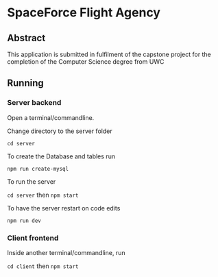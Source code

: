 # SpaceForce Flight Agency

## Abstract

This application is submitted in fulfilment of the capstone project for the completion of the Computer Science degree from UWC

## Running

### Server backend

Open a terminal/commandline.

Change directory to the server folder

`cd server`

To create the Database and tables run 

`npm run create-mysql`

To run the server

`cd server` then `npm start`

To have the server restart on code edits

`npm run dev`

### Client frontend

Inside another terminal/commandline, run

`cd client` then `npm start`
